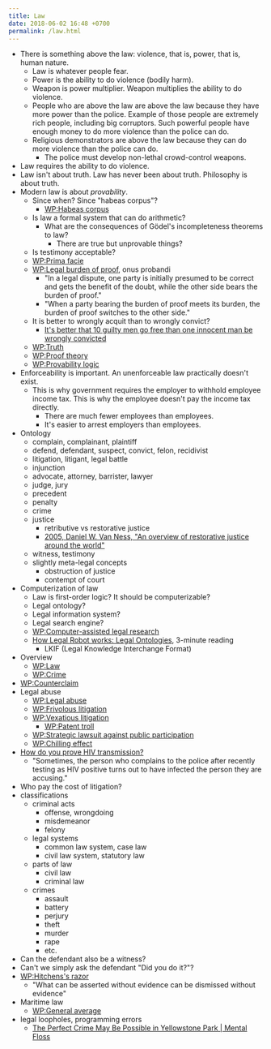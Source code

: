 ```yaml
---
title: Law
date: 2018-06-02 16:48 +0700
permalink: /law.html
---
```


- There is something above the law: violence, that is, power, that is, human nature.
    - Law is whatever people fear.
    - Power is the ability to do violence (bodily harm).
    - Weapon is power multiplier.
    Weapon multiplies the ability to do violence.
    - People who are above the law are above the law because they have more power than the police.
    Example of those people are extremely rich people, including big corruptors.
    Such powerful people have enough money to do more violence than the police can do.
    - Religious demonstrators are above the law because they can do more violence than the police can do.
        - The police must develop non-lethal crowd-control weapons.
- Law requires the ability to do violence.
- Law isn't about truth.
Law has never been about truth.
Philosophy is about truth.
- Modern law is about *provability*.
    - Since when? Since "habeas corpus"?
        - [WP:Habeas corpus](https://en.wikipedia.org/wiki/Habeas_corpus)
    - Is law a formal system that can do arithmetic?
        - What are the consequences of Gödel's incompleteness theorems to law?
            - There are true but unprovable things?
    - Is testimony acceptable?
    - [WP:Prima facie](https://en.wikipedia.org/wiki/Prima_facie)
    - [WP:Legal burden of proof](https://en.wikipedia.org/wiki/Burden_of_proof_(law)), onus probandi
        - "In a legal dispute, one party is initially presumed to be correct and gets the benefit of the doubt,
        while the other side bears the burden of proof."
        - "When a party bearing the burden of proof meets its burden, the burden of proof switches to the other side."
    - It is better to wrongly acquit than to wrongly convict?
        - [It's better that 10 guilty men go free than one innocent man be wrongly convicted](https://www.independent.co.uk/news/uk/home-news/its-better-that-10-guilty-men-go-free-than-one-innocent-man-be-wrongly-convicted-944059.html)
    - [WP:Truth](https://en.wikipedia.org/wiki/Truth)
    - [WP:Proof theory](https://en.wikipedia.org/wiki/Proof_theory)
    - [WP:Provability logic](https://en.wikipedia.org/wiki/Provability_logic)
- Enforceability is important.
An unenforceable law practically doesn't exist.
    - This is why government requires the employer to withhold employee income tax.
    This is why the employee doesn't pay the income tax directly.
        - There are much fewer employees than employees.
        - It's easier to arrest employers than employees.
- Ontology
    - complain, complainant, plaintiff
    - defend, defendant, suspect, convict, felon, recidivist
    - litigation, litigant, legal battle
    - injunction
    - advocate, attorney, barrister, lawyer
    - judge, jury
    - precedent
    - penalty
    - crime
    - justice
        - retributive vs restorative justice
        - [2005, Daniel W. Van Ness, "An overview of restorative justice around the world"](https://assets.justice.vic.gov.au/njc/resources/c4518c8a-c200-4623-afd1-42e255b62cf9/01+an+overview+of+restorative+justice.pdf)
    - witness, testimony
    - slightly meta-legal concepts
        - obstruction of justice
        - contempt of court
- Computerization of law
    - Law is first-order logic? It should be computerizable?
    - Legal ontology?
    - Legal information system?
    - Legal search engine?
    - [WP:Computer-assisted legal research](https://en.wikipedia.org/wiki/Computer-assisted_legal_research)
    - [How Legal Robot works: Legal Ontologies](https://www.legalrobot.com/blog/2016/05/25/Ontologies/), 3-minute reading
        - LKIF (Legal Knowledge Interchange Format)
- Overview
    - [WP:Law](https://en.wikipedia.org/wiki/Law)
    - [WP:Crime](https://en.wikipedia.org/wiki/Crime)
- [WP:Counterclaim](https://en.wikipedia.org/wiki/Counterclaim)
- Legal abuse
    - [WP:Legal abuse](https://en.wikipedia.org/wiki/Legal_abuse)
    - [WP:Frivolous litigation](https://en.wikipedia.org/wiki/Frivolous_litigation)
    - [WP:Vexatious litigation](https://en.wikipedia.org/wiki/Vexatious_litigation)
        - [WP:Patent troll](https://en.wikipedia.org/wiki/Patent_troll)
    - [WP:Strategic lawsuit against public participation](https://en.wikipedia.org/wiki/Strategic_lawsuit_against_public_participation)
    - [WP:Chilling effect](https://en.wikipedia.org/wiki/Chilling_effect)
- [How do you prove HIV transmission?](http://www.tht.org.uk/myhiv/Telling-people/Law/How-do-you-prove-it_qm_)
    - "Sometimes, the person who complains to the police after recently testing as HIV positive turns out to have infected the person they are accusing."
- Who pay the cost of litigation?
- classifications
    - criminal acts
        - offense, wrongdoing
        - misdemeanor
        - felony
    - legal systems
        - common law system, case law
        - civil law system, statutory law
    - parts of law
        - civil law
        - criminal law
    - crimes
        - assault
        - battery
        - perjury
        - theft
        - murder
        - rape
        - etc.
- Can the defendant also be a witness?
- Can't we simply ask the defendant "Did you do it?"?
- [WP:Hitchens's razor](https://en.wikipedia.org/wiki/Hitchens%27s_razor)
    - "What can be asserted without evidence can be dismissed without evidence"
- Maritime law
    - [WP:General average](https://en.wikipedia.org/wiki/General_average)
- legal loopholes, programming errors
    - [The Perfect Crime May Be Possible in Yellowstone Park | Mental Floss](https://mentalfloss.com/article/83439/perfect-crime-may-be-possible-yellowstone-park)
